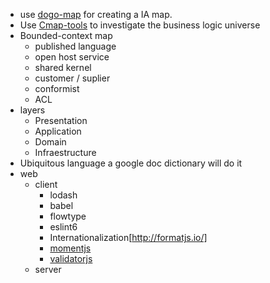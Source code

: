 + use [dogo-map](http://uxmag.com/articles/adapting-information-architecture-for-lean-and-agile-environments-with-dogo-mapping) for creating a IA map.
+ Use [Cmap-tools](http://cmap.ihmc.us/) to investigate the business logic universe 
+ Bounded-context map
  + published language
  + open host service
  + shared kernel
  + customer / suplier
  + conformist
  + ACL
+ layers
  + Presentation
  + Application
  + Domain
  + Infraestructure
+ Ubiquitous language a google doc dictionary will do it
+ web
  + client
    + lodash
    + babel
    + flowtype
    + eslint6
    + Internationalization[http://formatjs.io/]
    + [momentjs](http://momentjs.com/)
    + [validatorjs](https://github.com/chriso/validator.js)
  + server